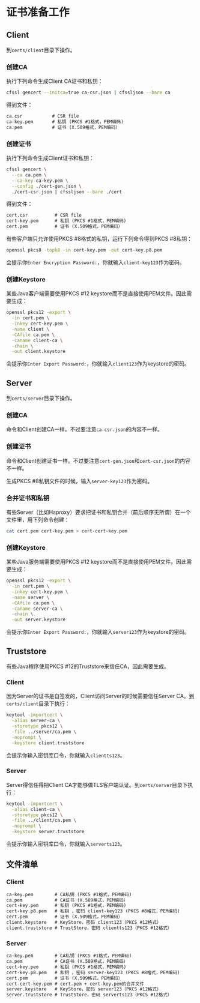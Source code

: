# 证书准备工作

## Client

到`certs/client`目录下操作。

### 创建CA

执行下列命令生成Client CA证书和私钥：

```bash
cfssl gencert --initca=true ca-csr.json | cfssljson --bare ca
```

得到文件：

```txt
ca.csr           # CSR file
ca-key.pem       # 私钥 (PKCS #1格式，PEM编码)
ca.pem           # 证书 (X.509格式，PEM编码）
```

### 创建证书

执行下列命令生成Client证书和私钥：

```bash
cfssl gencert \
  --ca ca.pem \
  --ca-key ca-key.pem \
  --config ./cert-gen.json \
  ./cert-csr.json | cfssljson --bare ./cert
```

得到文件：

```txt
cert.csr          # CSR file
cert-key.pem      # 私钥 (PKCS #1格式，PEM编码)
cert.pem          # 证书 (X.509格式，PEM编码）
```

有些客户端只允许使用PKCS #8格式的私钥，运行下列命令得到PKCS #8私钥：

```bash
openssl pkcs8 -topk8 -in cert-key.pem -out cert-key.p8.pem
```

会提示你`Enter Encryption Password:`，你就输入`client-key123`作为密码。

### 创建Keystore

某些Java客户端需要使用PKCS #12 keystore而不是直接使用PEM文件。因此需要生成：

```bash
openssl pkcs12 -export \
  -in cert.pem \
  -inkey cert-key.pem \
  -name client \
  -CAfile ca.pem \
  -caname client-ca \
  -chain \
  -out client.keystore
```

会提示你`Enter Export Password:`，你就输入`client123`作为keystore的密码。

## Server

到`certs/server`目录下操作。

### 创建CA

命令和Client创建CA一样。不过要注意`ca-csr.json`的内容不一样。

### 创建证书

命令和Client创建证书一样。不过要注意`cert-gen.json`和`cert-csr.json`的内容不一样。

生成PKCS #8私钥文件的时候，输入`server-key123`作为密码。

### 合并证书和私钥

有些Server（比如Haproxy）要求把证书和私钥合并（前后顺序无所谓）在一个文件里，用下列命令创建：

```bash
cat cert.pem cert-key.pem > cert-cert-key.pem
```

### 创建Keystore

某些Java服务端需要使用PKCS #12 keystore而不是直接使用PEM文件。因此需要生成：

```bash
openssl pkcs12 -export \
  -in cert.pem \
  -inkey cert-key.pem \
  -name server \
  -CAfile ca.pem \
  -caname server-ca \
  -chain \
  -out server.keystore
```

会提示你`Enter Export Password:`，你就输入`server123`作为keystore的密码。

## Truststore

有些Java程序使用PKCS #12的Truststore来信任CA，因此需要生成。

### Client

因为Server的证书是自签发的，Client访问Server的时候需要信任Server CA。到`certs/client`目录下执行：

```bash
keytool -importcert \
  -alias server-ca \
  -storetype pkcs12 \
  -file ../server/ca.pem \
  -noprompt \
  -keystore client.truststore
```

会提示你输入密钥库口令，你就输入`clientts123`。

### Server

Server得信任得把Client CA才能够做TLS客户端认证。到`certs/server`目录下执行：

```bash
keytool -importcert \
  -alias client-ca \
  -storetype pkcs12 \
  -file ../client/ca.pem \
  -noprompt \
  -keystore server.truststore
```

会提示你输入密钥库口令，你就输入`serverts123`。

## 文件清单

### Client

```txt
ca-key.pem        # CA私钥 (PKCS #1格式，PEM编码)
ca.pem            # CA证书 (X.509格式，PEM编码）
cert-key.pem      # 私钥 (PKCS #1格式，PEM编码)
cert-key.p8.pem   # 私钥 ，密码 client-key123 (PKCS #8格式，PEM编码)
cert.pem          # 证书 (X.509格式，PEM编码）
client.keystore   # KeyStore，密码 client123（PKCS #12格式）
client.truststore # TrustStore，密码 clientts123（PKCS #12格式）
```

### Server

```txt
ca-key.pem        # CA私钥 (PKCS #1格式，PEM编码)
ca.pem            # CA证书 (X.509格式，PEM编码）
cert-key.pem      # 私钥 (PKCS #1格式，PEM编码)
cert-key.p8.pem   # 私钥 ，密码 server-key123 (PKCS #8格式，PEM编码)
cert.pem          # 证书 (X.509格式，PEM编码）
cert-cert-key.pem # cert.pem + cert-key.pem的合并文件
server.keystore   # KeyStore，密码 server123（PKCS #12格式）
server.truststore # TrustStore，密码 serverts123（PKCS #12格式）
```



[cfssl]: https://github.com/cloudflare/cfssl